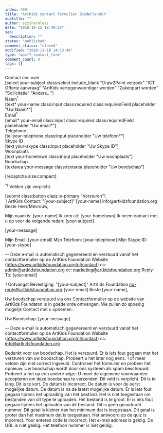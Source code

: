 ```yaml
---
index: 400
title: "ArtKids contact formulier (Nederlands)"
subtitle: ""
author: ezzyharmless
date: "2016-10-12 18:49:59"
seo:
  description: ""
status: "published"
comment_status: "closed"
modified: "2018-11-10 14:53:48"
type: "wpcf7_contact_form"
comment_count: 0
tags: []
---
```


<div class="field">
  <label class="label your-subject"> Contact ons over </label>
  <div class="control">
    <div class="select">
      [select your-subject class:select include_blank
      "Draw2Paint verzoek"
      "ICT Offerte aanvraag"
      "ArtKids vertegenwoordiger worden"
      "Zakenpart worden"
      "Sollicitatie"
      "Anders..."]
    </div>
  </div>
</div>

<div class="field">
  <div class="label">Naam<sup>*</sup></div>
  <div class="control has-icons-left has-icons-right">
    [text* your-name class:input class:required class:requiredField placeholder "Uw Naam*"]
    <span class="icon is-small is-left">
      <i class="fa fa-user"> </i>
    </span>
  </div>
</div>

<div class="field">
  <label class="label">Email<sup>*</sup></label>
  <div class="control has-icons-left has-icons-right">
    [email* your-email class:input class:required class:requiredField placeholder "Uw email*"]
    <span class="icon is-small is-left">
      <i class="fa fa-envelope"></i>
    </span>
  </div>
</div>

<div class="field">
  <label class="label">Telephone</label>
  <div class="control has-icons-left has-icons-right">
    [tel your-telephone class:input placeholder "Uw telefoon*"]
    <span class="icon is-small is-left">
      <i class="fa fa-phone"></i>
    </span>
  </div>
</div>

<div class="field">
  <label class="label">Skype ID</label>
  <div class="control has-icons-left has-icons-right">
      [text your-skype class:input placeholder "Uw Skype ID"]
    <span class="icon is-small is-left">
      <i class="fa fa-skype"></i>
    </span>
  </div>
</div>

<div class="field">
  <label class="label">Woonplaats</label>
  <div class="control has-icons-left has-icons-right">
    [text your-hometown class:input placeholder "Uw woonplaats"]
    <span class="icon is-small is-left">
      <i class="fa fa-home"></i>
    </span>
  </div>
</div>

<div class="field">
  <label class="label">Boodschap</label>
  <div class="control">
    [textarea your-message class:textarea placeholder "Uw boodschap"]
  </div>
</div>

[recaptcha size:compact]

<p class="help is-success"><sup>*)</sup> Velden zijn verplicht.</p>

<div class="field is-grouped">
  <div class="control">
    [submit class:button class:is-primary "Versturen"]
  </div>
</div>
1
ArtKids Contact: "[your-subject]"
[your-name] <wordpress@artkidsfoundation.org>
info@artkidsfoundation.org
Beste Heer/Mevrouw,

Mijn naam is: [your-name]
Ik kom uit: [your-hometown]
Ik neem contact met u op voor de volgende reden: [your-subject]

[your-message]

Mijn Email: [your-email]
Mijn Telefoon: [your-telephone]
Mijn Skype ID: [your-skype]


--
Deze e-mail is automatisch gegenereerd en verstuurd vanaf het contactformulier op de ArtKids Foundation Website (https://www.artkidsfoundation.org/nl/contact)
cc: admin@artkidsfoundation.org
cc: marketing@artkidsfoundation.org
Reply-To: [your-email]



1
Ontvangst Bevestiging: "[your-subject]"
ArtKids Foundation <no-reply@artkidsfoundation.org>
[your-email]
Beste [your-name],

Uw boodschap verstuurd via ons Contactformulier op de website van ArtKids Foundaton is in goede orde ontvangen. We zullen zo spoedig mogelijk Contact met u opnemen.

Uw Boodschap:
[your-message]

--
Deze e-mail is automatisch gegenereerd en verstuurd vanaf het contactformulier op de ArtKids Foundation Website (https://www.artkidsfoundation.org/nl/contact)
cc: info@artkidsfoundation.org



Bedankt voor uw boodschap. Het is verstuurd.
Er is iets fout gegaan met het versturen van uw boodschap. Probeert u het later nog eens.
1 of meer velden zijn niet correct ingevuld. Controleer het formulier en probeer het opnieuw.
Uw boodschap wordt door ons systeem als spam beschouwd. Probeert u het op een andere wijze.
U moet de algemene voorwaarden accepteren om deze boodschap te verzenden.
Dit veld is verplicht.
Dit is te lang.
Dit is te kort.
De datum is incorrect.
De datum is voor de eerst mogelijke datum.
De datum is na de laatst mogelijke datum.
Er is iets fout gegaan tijdens het uploading van het bestand.
Het is niet toegestaan om bestanden van dit type te uploaden.
Het bestand is te groot.
Er is iets fout gegaan tijdens het uploaden van dit bestand.
Dit is geen geoorloofd nummer.
Dit getal is kleiner dan het minimum dat is toegestaan.
Dit getal is groter dan het maximum dat is toegestaan.
Het antwoord op de quiz is incorrect.
Your entered code is incorrect.
Het e-mail address is geldig.
De URL is niet geldig.
Het telefoon nummer is niet geldig.
